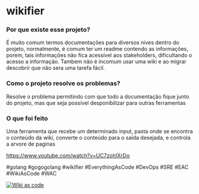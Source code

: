 # wikifier

### Por que existe esse projeto?

É muito comum termos documentações para diversos nives dentro do projeto, normalmente, é comum ter um readme contendo as informações, porem, tais informações não fica acessível aos stakeholders, dificultando o acesso a informação.
Tambem não é incomum usar uma wiki e ao migrar descobrir que não sera uma tarefa fácil.

### Como o projeto resolve os problemas?

Resolve o problema permitindo com que todo a documentação fique junto do projeto, mas que seja possível desponibilizar para outras ferramentas

### O que foi feito

Uma ferramenta que recebe um determinado input, pasta onde se encontra o conteúdo da wiki, converte o conteúdo para o saída desejada, e controla a arvore de paginas

https://www.youtube.com/watch?v=UC7zohIXrDo

#golang #gogogolang #wikifier #EverythingAsCode #DevOps #SRE #EAC #WikiAsCode #WAC

[![Wiki as code](http://img.youtube.com/vi/UC7zohIXrDo/0.jpg)](http://www.youtube.com/watch?v=UC7zohIXrDo 'Wikifier')
